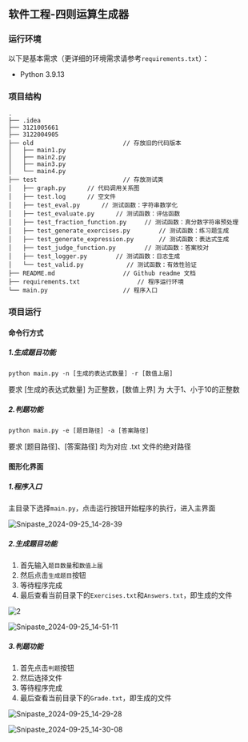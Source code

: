 ## 软件工程-四则运算生成器



### 运行环境

以下是基本需求（更详细的环境需求请参考`requirements.txt`）：

- Python 3.9.13

### 项目结构

```
.
├── .idea
├── 3121005661
├── 3122004905
├── old						    // 存放旧的代码版本
│   ├── main1.py		
│   ├── main2.py
│   ├── main3.py
│   └── main4.py		
├── test						// 存放测试类
│   ├── graph.py	  // 代码调用关系图
│   ├── test.log	  // 空文件
│   ├── test_eval.py	  // 测试函数：字符串数学化
│   ├── test_evaluate.py	  // 测试函数：评估函数
│   ├── test_fraction_function.py	  // 测试函数：真分数字符串预处理
│   ├── test_generate_exercises.py		  // 测试函数：练习题生成
│   ├── test_generate_expression.py		  // 测试函数：表达式生成
│   ├── test_judge_function.py		  // 测试函数：答案校对
│   ├── test_logger.py		  // 测试函数：日志生成
│   └── test_valid.py			 // 测试函数：有效性验证
├── README.md					// Github readme 文档
├── requirements.txt				// 程序运行环境
└── main.py						// 程序入口
```

### 项目运行

#### 命令行方式

##### 1.生成题目功能

```
python main.py -n [生成的表达式数量] -r [数值上届]
```
要求 [生成的表达式数量] 为正整数，[数值上界] 为 大于1、小于10的正整数

##### 2.判题功能

```
python main.py -e [题目路径] -a [答案路径]
```
要求 [题目路径]、[答案路径] 均为对应 .txt 文件的绝对路径

#### 图形化界面

##### 1.程序入口

主目录下选择`main.py`，点击运行按钮开始程序的执行，进入主界面

![Snipaste_2024-09-25_14-28-39](D:\我的文档\Desktop\学校\软件工程\作业\3结对项目\UI界面\Snipaste_2024-09-25_14-28-39.jpg)

##### 2.生成题目功能

1. 首先输入`题目数量`和`数值上届`
2. 然后点击`生成题目`按钮
3. 等待程序完成
4. 最后查看当前目录下的`Exercises.txt`和`Answers.txt`，即生成的文件

![2](D:\我的文档\Desktop\学校\软件工程\作业\3结对项目\UI界面\2.jpg)

![Snipaste_2024-09-25_14-51-11](D:\我的文档\Desktop\学校\软件工程\作业\3结对项目\UI界面\Snipaste_2024-09-25_14-51-11.jpg)

##### 3.判题功能

1. 首先点击`判题`按钮
2. 然后选择文件
3. 等待程序完成
4. 最后查看当前目录下的`Grade.txt`，即生成的文件

![Snipaste_2024-09-25_14-29-28](D:\我的文档\Desktop\学校\软件工程\作业\3结对项目\UI界面\Snipaste_2024-09-25_14-29-28.jpg)

![Snipaste_2024-09-25_14-30-08](D:\我的文档\Desktop\学校\软件工程\作业\3结对项目\UI界面\Snipaste_2024-09-25_14-30-08.jpg)
